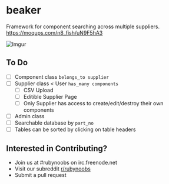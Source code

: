 beaker
======

Framework for component searching across multiple suppliers. https://moqups.com/n8_fish/uN9F5hA3

![Imgur](http://i.imgur.com/TWgMxaX.png)


To Do
-----

- [ ] Component class ```belongs_to supplier```
- [ ] Supplier class < User ```has_many components```
  - [ ] CSV Upload
  - [ ] Editible Supplier Page
  - [ ] Only Supplier has access to create/edit/destroy their own components
- [ ] Admin class
- [ ] Searchable database by ```part_no```
- [ ] Tables can be sorted by clicking on table headers

Interested in Contributing?
---------------------------

- Join us at #rubynoobs on irc.freenode.net
- Visit our subreddit [r/rubynoobs](http://reddit.com/r/rubynoobs)
- Submit a pull request
